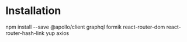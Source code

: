# Installation

npm install --save @apollo/client graphql formik react-router-dom react-router-hash-link yup axios